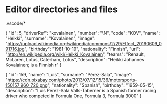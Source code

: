 # Editor directories and files
.vscode/*

{
"id": 5,
"driverRef": "kovalainen",
"number": "\\N",
"code": "KOV",
"name": "Heikki",
"surname": "Kovalainen",
"image": "https://upload.wikimedia.org/wikipedia/commons/2/29/Effect_20190609_091716.jpg",
"birthday": "1981-10-19",
"nationality": "Finnish",
"url": "http://en.wikipedia.org/wiki/Heikki_Kovalainen",
"teams": "Renault, McLaren, Lotus, Caterham, Lotus",
"description": "Heikki Johannes Kovalainen; is a Finnish r"
}


{
    "id": 159,
    "name": "Luis",
    "surname": "Pérez-Sala",
    "image": "https://cdn.pixabay.com/photo/2013/07/12/15/36/motorsports-150157_960_720.png",
    "nationality": "Spanish",
    "birthday": "1959-05-15",
    "description": "Luis Pérez-Sala Valls-Taberner is a Spanish former racing driver who competed in Formula One, Formula 3, Formula 3000"
}